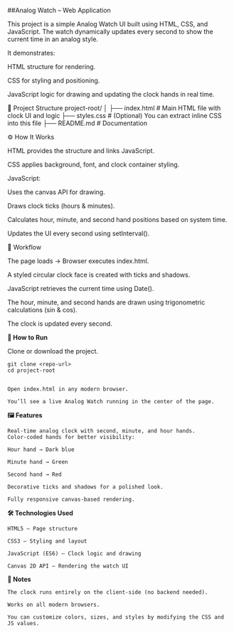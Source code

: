 ##Analog Watch – Web Application

This project is a simple Analog Watch UI built using HTML, CSS, and JavaScript. The watch dynamically updates every second to show the current time in an analog style.

It demonstrates:

HTML structure for rendering.

CSS for styling and positioning.

JavaScript logic for drawing and updating the clock hands in real time.

📂 Project Structure
project-root/
│
├── index.html      # Main HTML file with clock UI and logic
├── styles.css      # (Optional) You can extract inline CSS into this file
├── README.md       # Documentation

⚙️ How It Works

HTML provides the structure and links JavaScript.

CSS applies background, font, and clock container styling.

JavaScript:

Uses the canvas API for drawing.

Draws clock ticks (hours & minutes).

Calculates hour, minute, and second hand positions based on system time.

Updates the UI every second using setInterval().

🔄 Workflow

The page loads → Browser executes index.html.

A styled circular clock face is created with ticks and shadows.

JavaScript retrieves the current time using Date().

The hour, minute, and second hands are drawn using trigonometric calculations (sin & cos).

The clock is updated every second.

**🚀 How to Run**

Clone or download the project.

    git clone <repo-url>
    cd project-root


    Open index.html in any modern browser.

    You’ll see a live Analog Watch running in the center of the page.

**🖼️ Features**

    Real-time analog clock with second, minute, and hour hands.
    Color-coded hands for better visibility:

    Hour hand → Dark blue

    Minute hand → Green

    Second hand → Red

    Decorative ticks and shadows for a polished look.

    Fully responsive canvas-based rendering.

**🛠️ Technologies Used**

    HTML5 – Page structure

    CSS3 – Styling and layout

    JavaScript (ES6) – Clock logic and drawing

    Canvas 2D API – Rendering the watch UI

**📌 Notes**

    The clock runs entirely on the client-side (no backend needed).

    Works on all modern browsers.

    You can customize colors, sizes, and styles by modifying the CSS and JS values.
